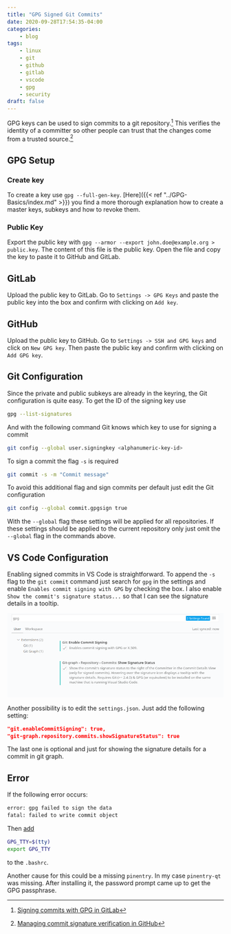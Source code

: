 ```yaml
---
title: "GPG Signed Git Commits"
date: 2020-09-28T17:54:35-04:00
categories:
    - blog
tags:
    - linux
    - git
    - github
    - gitlab
    - vscode
    - gpg
    - security
draft: false
---
```


GPG keys can be used to sign commits to a git repository.[^gitlab] This verifies the identity of a committer so other people can trust that the changes come from a trusted source.[^github]

[^gitlab]: [Signing commits with GPG in GitLab](https://docs.gitlab.com/ee/user/project/repository/gpg_signed_commits/)
[^github]: [Managing commit signature verification in GitHub](https://docs.github.com/en/free-pro-team@latest/github/authenticating-to-github/managing-commit-signature-verification)

## GPG Setup

### Create key

To create a key use `gpg --full-gen-key`. [Here]({{< ref "../GPG-Basics/index.md" >}}) you find a more thorough explanation how to create a master keys, subkeys and how to revoke them.


### Public Key

Export the public key with `gpg --armor --export john.doe@example.org > public.key`. The content of this file is the public key. Open the file and copy the key to paste it to GitHub and GitLab.

## GitLab

Upload the public key to GitLab. Go to `Settings -> GPG Keys` and paste the public key into the box and confirm with clicking on `Add key`.

## GitHub

Upload the public key to GitHub.  Go to `Settings -> SSH and GPG keys` and click on `New GPG key`. Then paste the public key and confirm with clicking on `Add GPG key`.

## Git Configuration

Since the private and public subkeys are already in the keyring, the Git configuration is quite easy. To get the ID of the signing key use

```sh
gpg --list-signatures
```

And with the following command Git knows which key to use for signing a commit

```sh
git config --global user.signingkey <alphanumeric-key-id>
```

To sign a commit the flag `-s` is required

```sh
git commit -s -m "Commit message"
```

To avoid this additional flag and sign commits per default just edit the Git configuration

```sh
git config --global commit.gpgsign true
```

With the `--global` flag these settings will be applied for all repositories. If these settings should be applied to the current repository only just omit the `--global` flag in the commands above. 

## VS Code Configuration

Enabling signed commits in VS Code is straightforward. To append the `-s` flag to the `git commit` command just search for `gpg` in the settings and enable `Enables commit signing with GPG` by checking the box. I also enable `Show the commit's signature status...` so that I can see the signature details in a tooltip.

![Settings for signed commits in VS Code](./vscode_git_signed_commits.png)

Another possibility is to edit the `settings.json`. Just add the following setting:

```json
"git.enableCommitSigning": true,
"git-graph.repository.commits.showSignatureStatus": true
```

The last one is optional and just for showing the signature details for a commit in git graph.

## Error

If the following error occurs:

```sh
error: gpg failed to sign the data
fatal: failed to write commit object
```

Then [add](http://manpages.ubuntu.com/manpages/focal/man1/gpg-agent.1.html)

```sh
GPG_TTY=$(tty)
export GPG_TTY
```

to the `.bashrc`. 

Another cause for this could be a missing `pinentry`. In my case `pinentry-qt` was missing. After installing it, the password prompt came up to get the GPG passphrase.